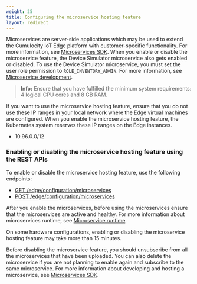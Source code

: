 ```yaml
---
weight: 25
title: Configuring the microservice hosting feature 
layout: redirect
---
```


Microservices are server-side applications which may be used to extend the Cumulocity IoT Edge platform with customer-specific functionality. For more information, see [Microservices SDK](/microservice-sdk/introduction/). When you enable or disable the microservice feature, the Device Simulator microservice also gets enabled or disabled. To use the Device Simulator microservice, you must set the user role permission to `ROLE_INVENTORY_ADMIN`. For more information, see [Microservice development](/microservice-sdk/rest/#microservice-development). 

>**Info:** Ensure that you have fulfilled the minimum system requirements: 4 logical CPU cores and 8 GB RAM.

If you want to use the microservice hosting feature, ensure that you do not use these IP ranges in your local network where the Edge virtual machines are configured. When you enable the microservice hosting feature, the Kubernetes system reserves these IP ranges on the Edge instances.
- 10.96.0.0/12

### Enabling or disabling the microservice hosting feature using the REST APIs

To enable or disable the microservice hosting feature, use the following endpoints:

- [GET /edge/configuration/microservices](/edge/rest-api/#get-edgeconfigurationmicroservices)
- [POST /edge/configuration/microservices](/edge/rest-api/#post-edgeconfigurationmicroservices)

After you enable the microservices, before using the microservices ensure that the microservices are active and healthy.
For more information about microservices runtime, see [Microservice runtime](/microservice-sdk/concept/#microservice-runtime).

On some hardware configurations, enabling or disabling the microservice hosting feature may take more than 15 minutes.

Before disabling the microservice feature, you should unsubscribe from all the microservices that have been uploaded.
You can also delete the microservice if you are not planning to enable again and subscribe to the same microservice.
For more information about developing and hosting a microservice, see [Microservices SDK](/microservice-sdk/introduction/).


